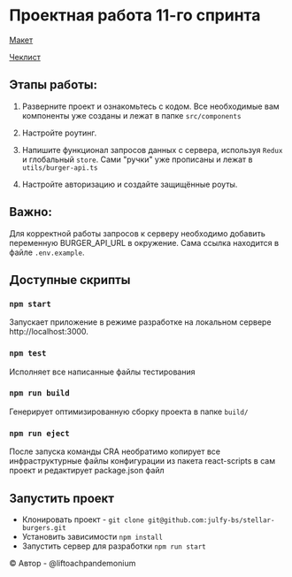 # Проектная работа 11-го спринта

[Макет](<https://www.figma.com/file/vIywAvqfkOIRWGOkfOnReY/React-Fullstack_-Проектные-задачи-(3-месяца)_external_link?type=design&node-id=0-1&mode=design>)

[Чеклист](https://www.notion.so/praktikum/0527c10b723d4873aa75686bad54b32e?pvs=4)

## Этапы работы:

1. Разверните проект и ознакомьтесь с кодом. Все необходимые вам компоненты уже созданы и лежат в папке `src/components`

2. Настройте роутинг.

3. Напишите функционал запросов данных с сервера, используя `Redux` и глобальный `store`. Сами "ручки" уже прописаны и лежат в `utils/burger-api.ts`

4. Настройте авторизацию и создайте защищённые роуты.

## Важно:

Для корректной работы запросов к серверу необходимо добавить переменную BURGER_API_URL в окружение. Сама ссылка находится в файле `.env.example`.

## Доступные скрипты

### `npm start`

Запускает приложение в режиме разработке на локальном сервере http://localhost:3000.

### `npm test`

Исполняет все написанные файлы тестирования

### `npm run build`

Генерирует оптимизированную сборку проекта в папке `build/`

### `npm run eject`

После запуска команды CRA необратимо копирует все инфраструктурные файлы конфигурации из пакета react-scripts в сам
проект и редактирует package.json файл

## Запустить проект

- Клонировать проект - `git clone git@github.com:julfy-bs/stellar-burgers.git`
- Установить зависимости `npm install`
- Запустить сервер для разработки `npm run start`

&copy; Автор - @liftoachpandemonium
